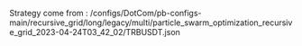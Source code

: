 Strategy come from : /configs/DotCom/pb-configs-main/recursive_grid/long/legacy/multi/particle_swarm_optimization_recursive_grid_2023-04-24T03_42_02/TRBUSDT.json